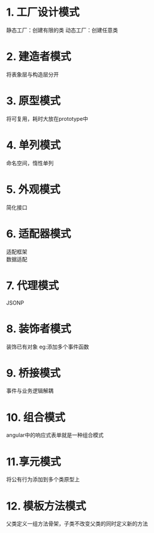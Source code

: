 # 1. 工厂设计模式
静态工厂：创建有限的类
动态工厂：创建任意类

# 2. 建造者模式
将表象层与构造层分开

# 3. 原型模式
将可复用，耗时大放在prototype中

# 4. 单列模式
命名空间，惰性单列 

# 5. 外观模式
简化接口

# 6. 适配器模式
适配框架  
数据适配

# 7. 代理模式
JSONP

# 8. 装饰者模式
装饰已有对象
eg:添加多个事件函数

# 9. 桥接模式
事件与业务逻辑解耦

# 10. 组合模式
angular中的响应式表单就是一种组合模式

# 11.享元模式
将公有行为添加到多个类原型上

# 12. 模板方法模式
父类定义一组方法骨架，子类不改变父类的同时定义新的方法

